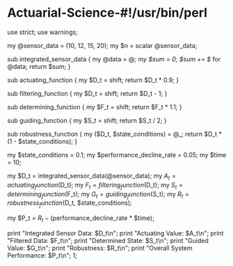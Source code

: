 # Actuarial-Science-#!/usr/bin/perl
use strict;
use warnings;
    
my @sensor_data = (10, 12, 15, 20);
my $n = scalar @sensor_data;
    
sub integrated_sensor_data {
my @data = @_;
my $sum = 0;
$sum += $_ for @data;
return $sum;
    }
    
sub actuating_function {
my $D_t = shift;
return $D_t * 0.9;
    }
    
sub filtering_function {
my $D_t = shift;
return $D_t - 1;
    }
    
sub determining_function {
my $F_t = shift;
return $F_t * 1.1;
    }
    
sub guiding_function {
my $S_t = shift;
return $S_t / 2;
    }
    
sub robustness_function {
my ($D_t, $state_conditions) = @_;
return $D_t * (1 - $state_conditions);
    }
    
my $state_conditions = 0.1;
my $performance_decline_rate = 0.05;
my $time = 10;
    
my $D_t = integrated_sensor_data(@sensor_data);
my $A_t = actuating_function($D_t);
my $F_t = filtering_function($D_t);
my $S_t = determining_function($F_t);
my $G_t = guiding_function($S_t);
my $R_t = robustness_function($D_t, $state_conditions);
    
my $P_t = $R_t - ($performance_decline_rate * $time);
    
print "Integrated Sensor Data: $D_t\n";
print "Actuating Value: $A_t\n";
print "Filtered Data: $F_t\n";
print "Determined State: $S_t\n";
print "Guided Value: $G_t\n";
print "Robustness: $R_t\n";
print "Overall System Performance: $P_t\n";
1;

